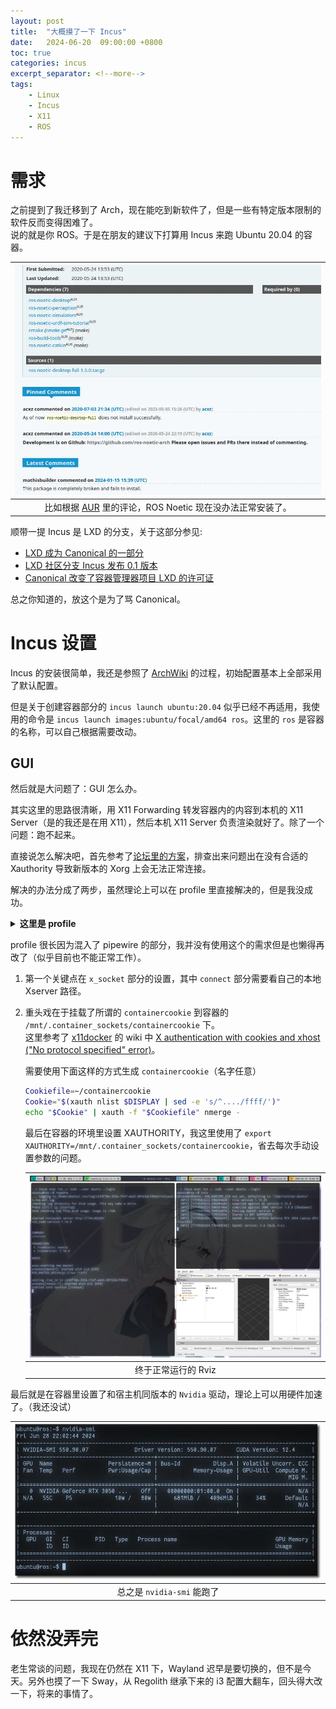 ```yaml
---
layout: post
title:  "大概摸了一下 Incus"
date:   2024-06-20  09:00:00 +0800
toc: true
categories: incus 
excerpt_separator: <!--more-->
tags:
    - Linux
    - Incus
    - X11
    - ROS
---
```


# 需求

之前提到了我迁移到了 Arch，现在能吃到新软件了，但是一些有特定版本限制的软件反而变得困难了。  
说的就是你 ROS。于是在朋友的建议下打算用 Incus 来跑 Ubuntu 20.04 的容器。  

<!--more-->

| ![alt text](/assets/2024-06-20-incus/image.webp) |
| :--: |
| 比如根据 [AUR](https://aur.archlinux.org/packages/ros-noetic-desktop-full) 里的评论，ROS Noetic 现在没办法正常安装了。 |  

顺带一提 Incus 是 LXD 的分支，关于这部分参见:
- [LXD 成为 Canonical 的一部分](https://www.solidot.org/story?sid=75422)
- [LXD 社区分支 Incus 发布 0.1 版本](https://www.solidot.org/story?sid=76289)
- [Canonical 改变了容器管理器项目 LXD 的许可证](https://www.solidot.org/story?sid=76875)  

总之你知道的，放这个是为了骂 Canonical。

# Incus 设置

Incus 的安装很简单，我还是参照了 [ArchWiki](https://wiki.archlinux.org/title/Incus) 的过程，初始配置基本上全部采用了默认配置。  

但是关于创建容器部分的 `incus launch ubuntu:20.04` 似乎已经不再适用，我使用的命令是 `incus launch images:ubuntu/focal/amd64 ros`。这里的 `ros` 是容器的名称，可以自己根据需要改动。  

## GUI

然后就是大问题了：GUI 怎么办。  

其实这里的思路很清晰，用 X11 Forwarding 转发容器内的内容到本机的 X11 Server（是的我还是在用 X11），然后本机 X11 Server 负责渲染就好了。除了一个问题：跑不起来。  

直接说怎么解决吧，首先参考了[论坛里的方案](https://discuss.linuxcontainers.org/t/incus-lxd-profile-for-gui-apps-wayland-x11-and-pulseaudio/18295/10)，排查出来问题出在没有合适的 Xauthority 导致新版本的 Xorg 上会无法正常连接。  

解决的办法分成了两步，虽然理论上可以在 profile 里直接解决的，但是我没成功。  

<details>
  <summary><b>这里是 profile</b></summary>

  <pre>

    ```yaml
    config:
    cloud-init.user-data: |
        #cloud-config
        package_update: true
        package_upgrade: true
        package_reboot_if_required: true
        packages:
        - pulseaudio-utils
        - dbus-user-session
        write_files:
        - path: /var/lib/cloud/scripts/per-boot/set_up_sockets.sh
        permissions: 0755
        content: |
            #!/bin/bash
            user_uid=1000
            user_gid="$( getent passwd ${user_uid} | cut -d: -f4 )"
            if [[ -n ${user_gid} ]]; then
            mnt_dir="/mnt/.container_sockets"
            run_dir="/run/user/${user_uid}"
            [[ ! -d "${run_dir}" ]] && mkdir -m 700 -p "${run_dir}" && chown ${user_uid}:${user_gid} "${run_dir}"
            [[ ! -d "${run_dir}/pulse" && -d "${run_dir}" ]] && mkdir -m 700 "${run_dir}/pulse" && chown -R ${user_uid}:${user_gid} "${run_dir}/pulse"
            [[ -S "${mnt_dir}/pipewire-0" && -d "${run_dir}" && ! -e "${run_dir}/pipewire-0" ]] && touch "${run_dir}/pipewire-0" && sudo mount --bind "${mnt_dir}/pipewire-0" "${run_dir}/pipewire-0"
            [[ -S "${mnt_dir}/pipewire-0-manager" && -d "${run_dir}" && ! -e "${run_dir}/pipewire-0-manager" ]] && touch "${run_dir}/pipewire-0-manager" && sudo mount --bind "${mnt_dir}/pipewire-0-manager" "${run_dir}/pipewire-0-manager"
            [[ -S "${mnt_dir}/native" && -d "${run_dir}/pulse" && ! -e "${run_dir}/pulse/native" ]] && touch "${run_dir}/pulse/native" && sudo mount --bind "${mnt_dir}/native" "${run_dir}/pulse/native"
            fi
        - path: /var/lib/cloud/scripts/per-once/set_up_sockets_service.sh
        permissions: 0755
        content: |
            #!/bin/bash
            user_uid=1000
            user_name="$( getent passwd ${user_uid} | cut -d: -f1 )"
            home_dir="$( getent passwd ${user_uid} | cut -d: -f6 )"
            if [[ -d "${home_dir}" && -n ${user_name} ]]; then
            run_as_user="runuser -u ${user_name} --"
            service_dir="${home_dir}/.config/systemd/user"
            target_dir="${service_dir}/default.target.wants"
            ${run_as_user} mkdir -p "${target_dir}"
            ${run_as_user} touch "${service_dir}/set_up_sockets.service"
            cat >> ${service_dir}/set_up_sockets.service << EOF
            [Unit]
            Description=Run set_up_sockets.sh on every boot
            After=local-fs.target
            [Service]
            Type=oneshot
            ExecStart=/var/lib/cloud/scripts/per-boot/set_up_sockets.sh
            [Install]
            WantedBy=default.target
            EOF
            ${run_as_user} ln -s "${service_dir}/set_up_sockets.service" "${target_dir}/"
            fi
        - path: /var/lib/cloud/scripts/per-once/set_up_env_vars.sh
        permissions: 0755
        content: |
            #!/bin/bash
            user_uid=1000
            user_name="$( getent passwd ${user_uid} | cut -d: -f1 )"
            [[ -n ${user_name} ]] && usermod -a -G render,video ${user_name}
            mnt_dir="/mnt/.container_sockets"
            home_dir="$( getent passwd ${user_uid} | cut -d: -f6 )"
            profile="${home_dir}/.profile"
            bashrc="${home_dir}/.bashrc"
            if [[ -f "${profile}" ]]; then
            echo "export DISPLAY=:0" >> "${profile}"
            echo "export XAUTHORITY=${mnt_dir}/containercookie" >> "${profile}"
            fi
        - path: /var/lib/cloud/scripts/per-once/change_gid.sh
        permissions: 0755
        content: |
            #!/bin/bash
            user_uid=1000
            user_name="$( getent passwd ${user_uid} | cut -d: -f1 )"
            user_gid="$( getent passwd ${user_name} | cut -d: -f4 )"
            home_dir="$( getent passwd ${user_name} | cut -d: -f6 )"
            if [[ -n ${user_name} && ! ${user_uid} == ${user_gid} ]]; then
            group_to_move="$( getent group ${user_uid} | cut -d: -f1 )"
            if [[ -n ${group_to_move} ]]; then
                for gid in {1000..6000}; do
                return_value="$( getent group ${gid} )"
                if [[ -z ${return_value} ]]; then
                    groupmod -g ${gid} ${group_to_move}
                    break
                fi
                done
            fi
            users_group="$( getent group ${user_gid} | cut -d: -f1 )"
            groupmod -g ${user_uid} ${users_group}
            chown -R ${user_uid}:${user_uid} "${home_dir}"
            fi
    security.nesting: "true"
    description: GUI Wayland and xWayland profile with pipewire and pulseaudio, shifting
    enabled
    devices:
    gpu:
        gid: "44"
        type: gpu
    pipewire_manager_socket:
        path: /mnt/.container_sockets/pipewire-0-manager
        shift: "true"
        source: /run/user/1000/pipewire-0-manager
        type: disk
    pipewire_socket:
        path: /mnt/.container_sockets/pipewire-0
        shift: "true"
        source: /run/user/1000/pipewire-0
        type: disk
    pulseaudio_socket:
        path: /mnt/.container_sockets/native
        shift: "true"
        source: /run/user/1000/pulse/native
        type: disk
    x_socket:
        bind: container
        connect: unix:@/tmp/.X11-unix/X0
        listen: unix:@/tmp/.X11-unix/X0
        security.gid: "1000"
        security.uid: "1000"
        type: proxy
    xauthority_cookie:
        path: /mnt/.container_sockets/containercookie
        shift: "true"
        source: /home/maary/containercookie
        type: disk
    name: profile
    ```   
    </pre>
</details>  

profile 很长因为混入了 pipewire 的部分，我并没有使用这个的需求但是也懒得再改了（似乎目前也不能正常工作）。  

1. 第一个关键点在 `x_socket` 部分的设置，其中 `connect` 部分需要看自己的本地 Xserver 路径。

2. 重头戏在于挂载了所谓的 `containercookie` 到容器的 `/mnt/.container_sockets/containercookie` 下。  
    这里参考了 [x11docker](https://github.com/mviereck/x11docker) 的 wiki 中 [X authentication with cookies and xhost ("No protocol specified" error)](https://github.com/mviereck/x11docker/wiki/X-authentication-with-cookies-and-xhost-(%22No-protocol-specified%22-error)#cookies-in-a-container)。  

    需要使用下面这样的方式生成 `containercookie`（名字任意）  
    
    ```sh
    Cookiefile=~/containercookie
    Cookie="$(xauth nlist $DISPLAY | sed -e 's/^..../ffff/')" 
    echo "$Cookie" | xauth -f "$Cookiefile" nmerge -
    ```  

    最后在容器的环境里设置 XAUTHORITY，我这里使用了 `export XAUTHORITY=/mnt/.container_sockets/containercookie`，省去每次手动设置参数的问题。

    | ![alt text](/assets/2024-06-20-incus/image-1.webp) |
    | :--: |
    | 终于正常运行的 Rviz |

最后就是在容器里设置了和宿主机同版本的 `Nvidia` 驱动，理论上可以用硬件加速了。（我还没试）  

| ![](/assets/2024-06-20-incus/1719583384.webp)|
|:--:|
|总之是 `nvidia-smi` 能跑了|

# 依然没弄完

老生常谈的问题，我现在仍然在 X11 下，Wayland 迟早是要切换的，但不是今天。另外也摸了一下 Sway，从 Regolith 继承下来的 i3 配置大翻车，回头得大改一下，将来的事情了。